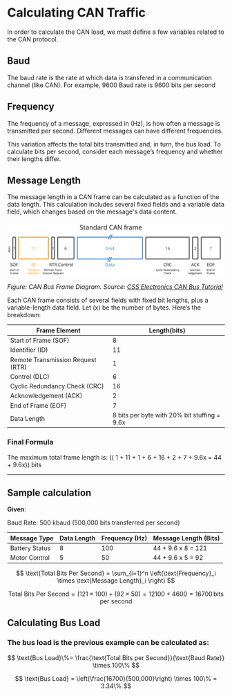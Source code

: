# Calculating CAN Traffic

In order to calculate the CAN load, we must define a few variables related to the CAN protocol.

## Baud

The baud rate is the rate at which data is transfered in a communication channel (like CAN). For example, 9600 Baud rate is 9600 bits per second

## Frequency

The frequency of a message, expressed in (Hz), is how often a message is transmitted per second. Different messages can have different frequencies.

This variation affects the total bits transmitted and, in turn, the bus load. To calculate bits per second, consider each message’s frequency and whether their lengths differ.

## Message Length

The message length in a CAN frame can be calculated as a function of the data length. This calculation includes several fixed fields and a variable data field, which changes based on the message's data content.

![CAN Frame Diagram](../assets/canbusdiagram.svg)

*Figure: CAN Bus Frame Diagram. Source: [CSS Electronics CAN Bus Tutorial](https://www.csselectronics.com/pages/can-bus-simple-intro-tutorial#can-bus-frames)*

Each CAN frame consists of several fields with fixed bit lengths, plus a variable-length data field. Let \(x\) be the number of bytes. Here’s the breakdown:

|Frame Element| Length(bits)|
|--------------|------------|
|Start of Frame (SOF) |     8   |
|Identifier (ID)|      11     |
|Remote Transmission Request (RTR)| 1|
| Control (DLC)| 6|
|Cyclic Redundancy Check (CRC) | 16 |
|Acknowledgement (ACK)| 2 |
|End of Frame (EOF)| 7|
|Data Length| 8 bits per byte with 20% bit stuffing = 9.6x|

### Final Formula

The maximum total frame length is: (\( 1 + 11 + 1 + 6 + 16 + 2 + 7 + 9.6x = 44 + 9.6x\)) bits

--------------------------------------

## Sample calculation

**Given**:

Baud Rate: 500 kbaud (500,000 bits transferred per second)

|Message Type | Data Length| Frequency (Hz)| Message Length (Bits)|
|--------------|------------|---------------|---------------------|
|Battery Status|     8      |     100       | 44 + 9.6 x 8 = 121|
|Motor Control|      5      |     50        | 44 + 9.6 x 5 = 92|

$$
\text{Total Bits Per Second} = \sum_{i=1}^n \left(\text{Frequency}_i \times \text{Message Length}_i \right)
$$

$$
\text{Total Bits Per Second} = (121 \times 100) + (92 \times 50) = 12100 + 4600 = 16700 \, \text{bits per second}
$$

## Calculating Bus Load

### The bus load is the previous example can be calculated as:

$$
\text{Bus Load}\%= \frac{\text{Total Bits per Second}}{\text{Baud Rate}} \times 100\%
$$

$$
\text{Bus Load} = \left(\frac{16700}{500,000}\right) \times 100\% = 3.34\%
$$

